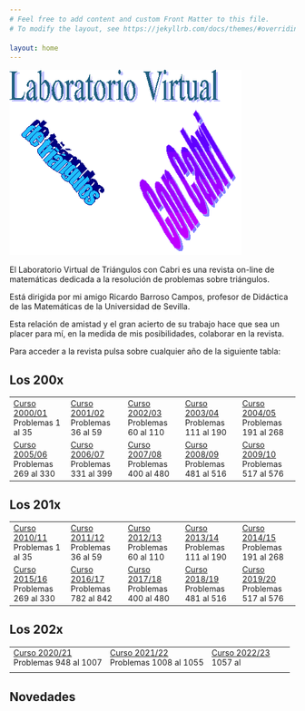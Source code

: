 ```yaml
---
# Feel free to add content and custom Front Matter to this file.
# To modify the layout, see https://jekyllrb.com/docs/themes/#overriding-theme-defaults

layout: home
---
```


![Logo de Tríángulos Cabri](logoTcabri.gif)


  El Laboratorio Virtual de Triángulos con Cabri es una revista on-line de matemáticas dedicada a la resolución de problemas sobre triángulos.

  Está dirigida por mi amigo Ricardo Barroso Campos, profesor de Didáctica de las Matemáticas de la Universidad de Sevilla.

  Esta relación de amistad y el gran acierto de su trabajo hace que sea un placer para mí, en la medida de mis posibilidades, colaborar en la revista. 

  Para acceder a la revista pulsa sobre cualquier año de la siguiente tabla:

## Los 200x
<table>
  <tr>
    <td><a href="https://trianguloscabri.github.io/curso20002001/index.htm">Curso 2000/01</a><br>Problemas 1 al 35</td>
    <td><a href="#">Curso 2001/02</a><br>Problemas 36 al 59</td>
    <td><a href="#">Curso 2002/03</a><br>Problemas 60 al 110</td>
    <td><a href="#">Curso 2003/04</a><br>Problemas 111 al 190</td>
    <td><a href="#">Curso 2004/05</a><br>Problemas 191 al 268</td>
  </tr>
    <tr>
    <td><a href="#">Curso 2005/06</a><br>Problemas 269 al 330</td>
    <td><a href="#">Curso 2006/07</a><br>Problemas 331 al 399</td>
    <td><a href="#">Curso 2007/08</a><br>Problemas 400 al 480</td>
    <td><a href="#">Curso 2008/09</a><br>Problemas 481 al 516</td>
    <td><a href="#">Curso 2009/10</a><br>Problemas 517 al 576</td>
  </tr>
</table>

## Los 201x
<table>
  <tr>
    <td><a href="#">Curso 2010/11</a><br>Problemas 1 al 35</td>
    <td><a href="#">Curso 2011/12</a><br>Problemas 36 al 59</td>
    <td><a href="#">Curso 2012/13</a><br>Problemas 60 al 110</td>
    <td><a href="#">Curso 2013/14</a><br>Problemas 111 al 190</td>
    <td><a href="#">Curso 2014/15</a><br>Problemas 191 al 268</td>
  </tr>
    <tr>
    <td><a href="#">Curso 2015/16</a><br>Problemas 269 al 330</td>
    <td><a href="https://trianguloscabri.github.io/curso20162017/index.htm">Curso 2016/17</a><br>Problemas 782 al 842</td>
    <td><a href="#">Curso 2017/18</a><br>Problemas 400 al 480</td>
    <td><a href="#">Curso 2018/19</a><br>Problemas 481 al 516</td>
    <td><a href="#">Curso 2019/20</a><br>Problemas 517 al 576</td>
  </tr>
</table>

## Los 202x
<table>
  <tr>
    <td><a href="#">Curso 2020/21</a><br>Problemas 948 al 1007</td>
    <td><a href="#">Curso 2021/22</a><br>Problemas 1008 al 1055</td>
    <td><a href="#">Curso 2022/23</a><br>1057 al </td>
    <td></td>
    <td></td>
  </tr>
    <tr>
    <td></td>
    <td></td>
    <td></td>
    <td></td>
    <td></td>
  </tr>
</table>


## Novedades
